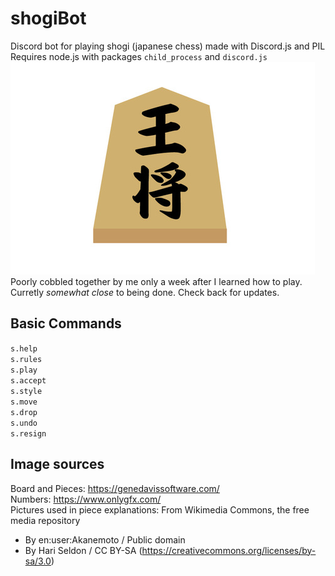# shogiBot
Discord bot for playing shogi (japanese chess) made with Discord.js and PIL  
Requires node.js with packages `child_process` and `discord.js`  
![Shogi Piece](oushou.jpeg)  
Poorly cobbled together by me only a week after I learned how to play.  
Curretly *somewhat close* to being done. Check back for updates.
## Basic Commands
`s.help`  
`s.rules`  
`s.play`  
`s.accept`  
`s.style`  
`s.move`  
`s.drop`  
`s.undo`  
`s.resign`
## Image sources
Board and Pieces: https://genedavissoftware.com/  
Numbers: https://www.onlygfx.com/  
Pictures used in piece explanations: From Wikimedia Commons, the free media repository  
- By en:user:Akanemoto / Public domain  
- By Hari Seldon / CC BY-SA (https://creativecommons.org/licenses/by-sa/3.0)
